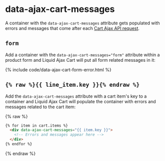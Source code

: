 # data-ajax-cart-messages

A container with the `data-ajax-cart-messages` attribute gets populated with errors and messages that come after each [Cart Ajax API request](/reference/requests/).

## `form`

Add a container with the `data-ajax-cart-messages="form"` attribute within a product form and Liquid Ajax Cart will put all form related messages in it:

{% include code/data-ajax-cart-form-error.html %}

## `{% raw %}{{ line_item.key }}{% endraw %}`

Add the `data-ajax-cart-messages` attribute with a cart item's key to a container and Liquid Ajax Cart will populate the container with errors and messages related to the cart item:

{% raw %}
```html
{% for item in cart.items %}
  <div data-ajax-cart-messages="{{ item.key }}">
  	<!-- Errors and messages appear here --> 
  </div>
{% endfor %}
```
{% endraw %}